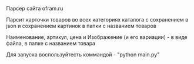 Парсер сайта ofram.ru

Парсит карточки товаров во всех категориях каталога с сохранением в json и сохранением картинок в папки с названием товаров

Наименование, артикул, цена и
Изображение (и его вариации) - в виде файла, в папке с названием товара

Для запуска воспользуйтесть коммандой - "python main.py"
